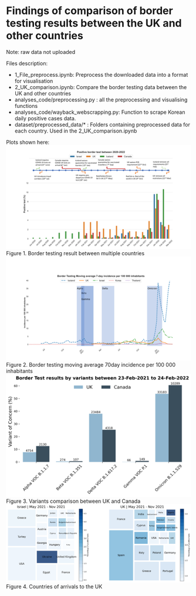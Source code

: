 # Findings of comparison of border testing results between the UK and other countries
Note: raw data not uploaded

Files description:
* 1_File_preprocess.ipynb: Preprocess the downloaded data into a format for visualisation
* 2_UK_comparison.ipynb: Compare the border testing data between the UK and other countries
* analyses_code/preprocessing.py : all the preprocessing and visualising functions
* analyses_code/wayback_webscrapping.py: Function to scrape Korean daily positive cases data.
* dataset/preprocessed_data/* : Folders containing preprocessed data for each country. Used in the 2_UK_comparison.ipynb

Plots shown here:
![Border testing result](./output_plot/CanadavsUK.png "Figure 1. Border testing result between multiple countries")
Figure 1. Border testing result between multiple countries
![Border moving test](./output_plot/border_moving_testing_ppt.png "Figure 2. Moving average")
Figure 2. Border testing moving average 70day incidence per 100 000 inhabitants
![Border test variants](./output_plot/border_test.png "Figure 3. Variants")
Figure 3. Variants comparison between UK and Canada
![Countries of arrivals](./output_plot/countries_of_interest.png "Figure 4. Countries of arrivals")
Figure 4. Countries of arrivals to the UK

